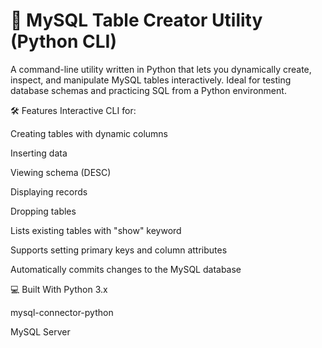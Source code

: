 # 🧱 MySQL Table Creator Utility (Python CLI)
A command-line utility written in Python that lets you dynamically create, inspect, and manipulate MySQL tables interactively. Ideal for testing database schemas and practicing SQL from a Python environment.

🛠️ Features
Interactive CLI for:

Creating tables with dynamic columns

Inserting data

Viewing schema (DESC)

Displaying records

Dropping tables

Lists existing tables with "show" keyword

Supports setting primary keys and column attributes

Automatically commits changes to the MySQL database

💻 Built With
Python 3.x

mysql-connector-python

MySQL Server
